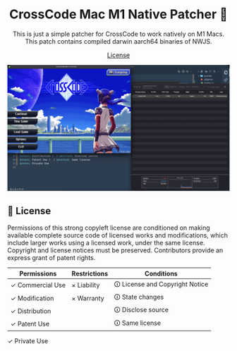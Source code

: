 <h1 align="center">CrossCode Mac M1 Native Patcher 🦿</h1>

<p align="center">This is just a simple patcher for CrossCode to work natively on M1 Macs. This patch contains compiled darwin aarch64 binaries of NWJS.</p>

<p align="center">
  <a href="./LICENSE">License</a>
</p>

<img src="./sample.jpg" alt="Native ARM64 build.">

## 📄 License

Permissions of this strong copyleft license are conditioned on making available complete source code of licensed works and modifications, which include larger works using a licensed work, under the same license. Copyright and license notices must be preserved. Contributors provide an express grant of patent rights.

| Permissions | Restrictions | Conditions
| --- | --- | --- 
&check; Commercial Use | &times; Liability | &#x1f6c8; License and Copyright Notice
&check; Modification   | &times; Warranty | &#x1f6c8; State changes
&check; Distribution |  | &#x1f6c8; Disclose source
&check; Patent Use |  | &#x1f6c8; Same license
&check; Private Use
